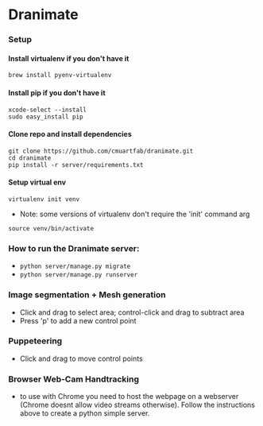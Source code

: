 # Dranimate

### Setup

#### Install virtualenv if you don't have it
`brew install pyenv-virtualenv`

#### Install pip if you don't have it
```
xcode-select --install
sudo easy_install pip
```

#### Clone repo and install dependencies
```
git clone https://github.com/cmuartfab/dranimate.git
cd dranimate
pip install -r server/requirements.txt
```

#### Setup virtual env
`virtualenv init venv`
* Note: some versions of virtualenv don't require the 'init' command arg

`source venv/bin/activate`


### How to run the Dranimate server:
* `python server/manage.py migrate`
* `python server/manage.py runserver`

### Image segmentation + Mesh generation
* Click and drag to select area; control-click and drag to subtract area
* Press 'p' to add a new control point

### Puppeteering
* Click and drag to move control points

### Browser Web-Cam Handtracking
* to use with Chrome you need to host the webpage on a webserver (Chrome doesnt allow video streams otherwise). Follow the instructions above to create a python simple server.

